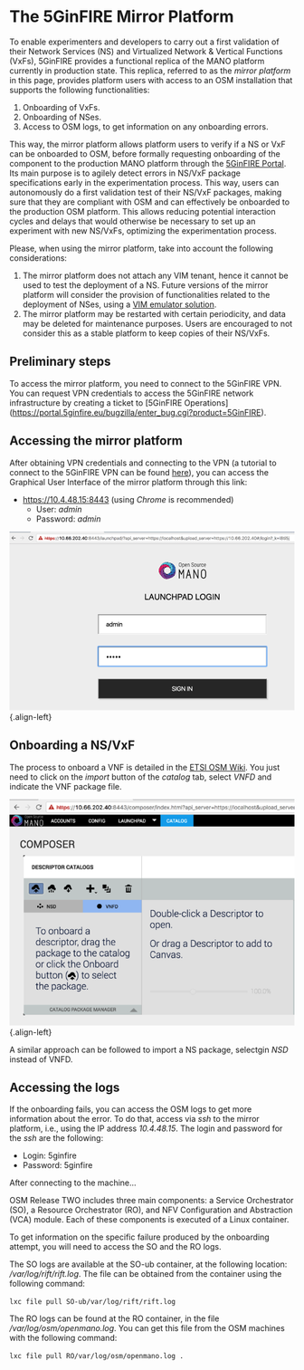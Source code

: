<!-- TITLE: The 5GinFIRE Mirror Platform -->
<!-- SUBTITLE: The 5Ginfire Mirror Platform -->

# The 5GinFIRE Mirror Platform
To enable experimenters and developers to carry out a first validation of their Network Services (NS) and Virtualized Network & Vertical Functions (VxFs), 5GinFIRE provides a functional replica of the MANO platform currently in production state. This replica, referred to as the *mirror platform* in this page, provides platform users with access to an OSM installation that supports the following functionalities:

1) Onboarding of VxFs.
2) Onboarding of NSes.
3) Access to OSM logs, to get information on any onboarding errors.

This way, the mirror platform allows platform users to verify if a NS or VxF can be onboarded to OSM, before formally requesting onboarding of the component to the production MANO platform through the [5GinFIRE Portal](https://portal.5ginfire.eu). Its main purpose is to agilely detect errors in NS/VxF package specifications early in the experimentation process. This way, users can autonomously do a first validation test of their NS/VxF packages, making sure that they are compliant with OSM and can effectively be onboarded to the production OSM platform. This allows reducing potential interaction cycles and delays that would otherwise be necessary to set up an experiment with new NS/VxFs, optimizing the experimentation process.

Please, when using the mirror platform, take into account the following considerations:

1) The mirror platform does not attach any VIM tenant, hence it cannot be used to test the deployment of a NS. Future versions of the mirror platform will consider the provision of functionalities related to the deployment of NSes, using a [VIM emulator solution](https://osm.etsi.org/wikipub/index.php/VIM_emulator).
2) The mirror platform may be restarted with certain periodicity, and data may be deleted for maintenance purposes. Users are encouraged to not consider this as a stable platform to keep copies  of their NS/VxFs.

## Preliminary steps

To access the mirror platform, you need to connect to the 5GinFIRE VPN. You can request VPN credentials to access the 5GinFIRE network infrastructure by creating a ticket to [5GinFIRE Operations] (https://portal.5ginfire.eu/bugzilla/enter_bug.cgi?product=5GinFIRE).

## Accessing the mirror platform
After obtaining VPN credentials and connecting to the VPN (a tutorial to connect to the 5GinFIRE VPN can be found [here](http://wiki.5ginfire.eu/tutorials/guide-external-access-experimenters)), you can access the Graphical User Interface of the mirror platform through this link:

- https://10.4.48.15:8443 (using *Chrome*  is recommended)
	- User: *admin*
	- Password: *admin*

![Osmloginwindow](/uploads/mirror-site/osmloginwindow.png "Osmloginwindow"){.align-left}

## Onboarding a NS/VxF
The process to onboard a VNF is detailed in the [ETSI OSM Wiki](https://osm.etsi.org/wikipub/index.php/OSM_Release_TWO#Deploying_your_first_Network_Service). You just need to click on the *import* button of the *catalog* tab, select *VNFD* and indicate the VNF package file.

![Onboardingvnf](/uploads/mirror-site/onboardingvnf.png "Onboardingvnf"){.align-left}

A similar approach can be followed to import a NS package, selectgin *NSD* instead of VNFD.

## Accessing the logs
If the onboarding fails, you can access the OSM logs to get more information about the error. To do that, access via *ssh* to the mirror platform, i.e., using the IP address *10.4.48.15*. The login and password for the *ssh* are the following:

- Login: 5ginfire
- Password: 5ginfire

After connecting to the machine...

OSM Release TWO includes three main components: a Service Orchestrator (SO), a Resource Orchestrator (RO), and NFV Configuration and Abstraction (VCA) module. Each of these components is executed of a Linux container.

To get information on the specific failure produced by the onboarding attempt, you will need to access the SO and the RO logs.

The SO logs are available at the SO-ub container, at the following location: */var/log/rift/rift.log*. The file can be obtained from the container using the following command:

``lxc file pull SO-ub/var/log/rift/rift.log``

The RO logs can be found at the RO container, in the file */var/log/osm/openmano.log*. You can get this file from the OSM machines with the following command:

``lxc file pull RO/var/log/osm/openmano.log .``

